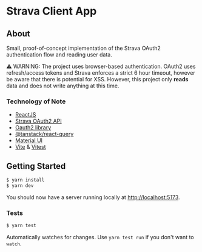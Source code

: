 # Strava Client App

## About
Small, proof-of-concept implementation of the Strava OAuth2 authentication flow and reading user data.

⚠️ WARNING: The project uses browser-based authentication. OAuth2 uses refresh/access tokens and Strava enforces a strict 6 hour timeout, however be aware that there is potential for XSS. However, this project only **reads** data and does not write anything at this time.

### Technology of Note
* [ReactJS](https://react.dev/learn)
* [Strava OAuth2 API](https://developers.strava.com/)
* [Oauth2 library](https://github.com/soofstad/react-oauth2-pkce)
* [@tanstack/react-query](https://tanstack.com/query/v3/docs/react/overview)
* [Material UI](https://v4.mui.com/)
* [Vite](https://vitejs.dev/) & [Vitest](https://vitest.dev/)

## Getting Started

```bash
$ yarn install
$ yarn dev
```
You should now have a server running locally at [http://localhost:5173](http://localhost:5173).

### Tests

```bash
$ yarn test
```
Automatically watches for changes. Use `yarn test run` if you don't want to `watch`.